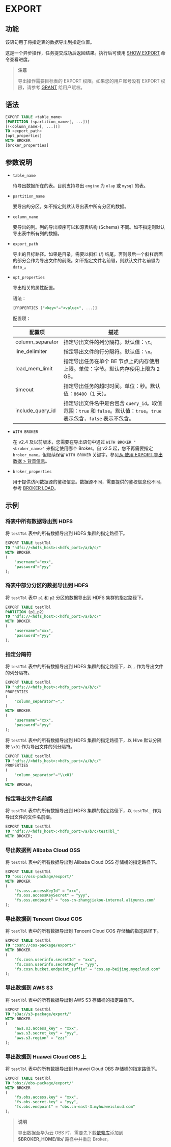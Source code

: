 # EXPORT

## 功能

该语句用于将指定表的数据导出到指定位置。

这是一个异步操作，任务提交成功后返回结果。执行后可使用 [SHOW EXPORT](../../../sql-reference/sql-statements/data-manipulation/SHOW_EXPORT.md) 命令查看进度。

> **注意**
>
> 导出操作需要目标表的 EXPORT 权限。如果您的用户账号没有 EXPORT 权限，请参考 [GRANT](../account-management/GRANT.md) 给用户赋权。

## 语法

```sql
EXPORT TABLE <table_name>
[PARTITION (<partition_name>[, ...])]
[(<column_name>[, ...])]
TO <export_path>
[opt_properties]
WITH BROKER
[broker_properties]
```

## 参数说明

- `table_name`

  待导出数据所在的表。目前支持导出 `engine` 为 `olap` 或 `mysql` 的表。

- `partition_name`

  要导出的分区。如不指定则默认导出表中所有分区的数据。

- `column_name`

  要导出的列。列的导出顺序可以和源表结构 (Schema) 不同。如不指定则默认导出表中所有列的数据。

- `export_path`

  导出的目标路径。如果是目录，需要以斜杠 (/) 结尾。否则最后一个斜杠后面的部分会作为导出文件的前缀。如不指定文件名前缀，则默认文件名前缀为 `data_`。

- `opt_properties`

  导出相关的属性配置。

  语法：

  ```sql
  [PROPERTIES ("<key>"="<value>", ...)]
  ```

  配置项：

  | **配置项**         | **描述**                                                     |
  | ---------------- | ------------------------------------------------------------ |
  | column_separator | 指定导出文件的列分隔符。默认值：`\t`。                       |
  | line_delimiter   | 指定导出文件的行分隔符。默认值：`\n`。                       |
  | load_mem_limit   | 指定导出任务在单个 BE 节点上的内存使用上限。单位：字节。默认内存使用上限为 2 GB。 |
  | timeout          | 指定导出任务的超时时间。单位：秒。默认值：`86400`（1 天）。  |
  | include_query_id | 指定导出文件名中是否包含 `query_id`。取值范围：`true` 和 `false`。默认值：`true`。`true` 表示包含，`false` 表示不包含。 |

- `WITH BROKER`

  在 v2.4 及以前版本，您需要在导出语句中通过 `WITH BROKER "<broker_name>"` 来指定使用哪个 Broker。自 v2.5 起，您不再需要指定 `broker_name`，但继续保留 `WITH BROKER` 关键字。参见[从 使用 EXPORT 导出数据 > 背景信息](../../../unloading/Export.md#背景信息)。

- `broker_properties`

  用于提供访问数据源的鉴权信息。数据源不同，需要提供的鉴权信息也不同，参考 [BROKER LOAD](../../../sql-reference/sql-statements/data-manipulation/BROKER_LOAD.md)。

## 示例

### 将表中所有数据导出到 HDFS

将 `testTbl` 表中的所有数据导出到 HDFS 集群的指定路径下。

```sql
EXPORT TABLE testTbl 
TO "hdfs://<hdfs_host>:<hdfs_port>/a/b/c/" 
WITH BROKER
(
    "username"="xxx",
    "password"="yyy"
);
```

### 将表中部分分区的数据导出到 HDFS

将 `testTbl` 表中 `p1` 和 `p2` 分区的数据导出到 HDFS 集群的指定路径下。

```sql
EXPORT TABLE testTbl
PARTITION (p1,p2) 
TO "hdfs://<hdfs_host>:<hdfs_port>/a/b/c/" 
WITH BROKER
(
    "username"="xxx",
    "password"="yyy"
);
```

### 指定分隔符

将 `testTbl` 表中的所有数据导出到 HDFS 集群的指定路径下，以 `,` 作为导出文件的列分隔符。

```sql
EXPORT TABLE testTbl 
TO "hdfs://<hdfs_host>:<hdfs_port>/a/b/c/" 
PROPERTIES
(
    "column_separator"=","
) 
WITH BROKER
(
    "username"="xxx",
    "password"="yyy"
);
```

将 `testTbl` 表中的所有数据导出到 HDFS 集群的指定路径下，以 Hive 默认分隔符 `\x01` 作为导出文件的列分隔符。

```sql
EXPORT TABLE testTbl 
TO "hdfs://<hdfs_host>:<hdfs_port>/a/b/c/" 
PROPERTIES
(
    "column_separator"="\\x01"
) 
WITH BROKER;
```

### 指定导出文件名前缀

将 `testTbl` 表中的所有数据导出到 HDFS 集群的指定路径下，以 `testTbl_` 作为导出文件的文件名前缀。

```sql
EXPORT TABLE testTbl 
TO "hdfs://<hdfs_host>:<hdfs_port>/a/b/c/testTbl_" 
WITH BROKER;
```

### 导出数据到 Alibaba Cloud OSS

将 `testTbl` 表中的所有数据导出到 Alibaba Cloud OSS 存储桶的指定路径下。

```sql
EXPORT TABLE testTbl 
TO "oss://oss-package/export/"
WITH BROKER
(
    "fs.oss.accessKeyId" = "xxx",
    "fs.oss.accessKeySecret" = "yyy",
    "fs.oss.endpoint" = "oss-cn-zhangjiakou-internal.aliyuncs.com"
);
```

### 导出数据到 Tencent Cloud COS

将 `testTbl` 表中的所有数据导出到 Tencent Cloud COS 存储桶的指定路径下。

```sql
EXPORT TABLE testTbl 
TO "cosn://cos-package/export/"
WITH BROKER
(
    "fs.cosn.userinfo.secretId" = "xxx",
    "fs.cosn.userinfo.secretKey" = "yyy",
    "fs.cosn.bucket.endpoint_suffix" = "cos.ap-beijing.myqcloud.com"
);
```

### 导出数据到 AWS S3

将 `testTbl` 表中的所有数据导出到 AWS S3 存储桶的指定路径下。

```sql
EXPORT TABLE testTbl 
TO "s3a://s3-package/export/"
WITH BROKER
(
    "aws.s3.access_key" = "xxx",
    "aws.s3.secret_key" = "yyy",
    "aws.s3.region" = "zzz"
);
```

### 导出数据到 Huawei Cloud OBS 上

将 `testTbl` 表中的所有数据导出到 Huawei Cloud OBS 存储桶的指定路径下。

```sql
EXPORT TABLE testTbl 
TO "obs://obs-package/export/"
WITH BROKER
(
    "fs.obs.access.key" = "xxx",
    "fs.obs.secret.key" = "yyy",
    "fs.obs.endpoint" = "obs.cn-east-3.myhuaweicloud.com"
);
```

> **说明**
>
> 导出数据至华为云 OBS 时，需要先下载[依赖库](https://github.com/huaweicloud/obsa-hdfs/releases/download/v45/hadoop-huaweicloud-2.8.3-hw-45.jar)添加到 **$BROKER_HOME/lib/** 路径中并重启 Broker。
